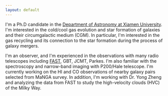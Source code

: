 ```yaml
---
layout: default
---
```

I'm a Ph.D candidate in the [Department of Astronomy at Xiamen University](https://astro.xmu.edu.cn/). I'm interested in the cold/cool gas evolution and star formation of galaxies and their circumgalactic medium (CGM). In particular, I'm interested in the gas recycling and its connection to the star formation during the process of galaxy mergers. 

I'm an observer, and I'm experienced in the observations with many radio telescopes including [FAST](https://fast.bao.ac.cn/), GBT, JCMT, Parkes. I'm also familiar with the spectroscopy and narrow-band imaging with P200/Hale telescope. I'm currently working on the HI and CO observations of nearby galaxy pairs selected from MaNGA survey. In addition, I'm working with Dr. Yong Zheng and analyzing the data from FAST to study the high-velocity clouds (HVC) of the Milky Way. 
